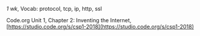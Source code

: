 
*1 wk*, Vocab: protocol, tcp, ip, http, ssl

Code.org Unit 1, Chapter 2: Inventing the Internet, [https://studio.code.org/s/csp1-2018](https://studio.code.org/s/csp1-2018)
